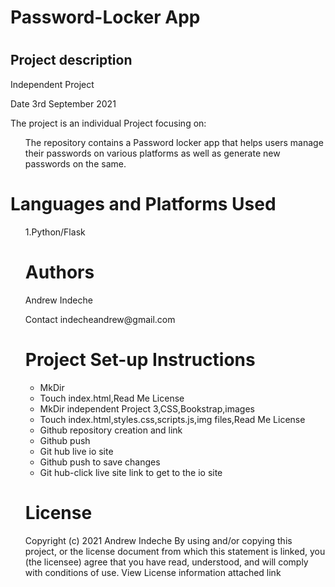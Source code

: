    </head>
    <body>
    <h1>Password-Locker App<h1>
     <h2>Project description</h2>
          Independent Project
         <p>Date 3rd September 2021</p>
         <p>The project is an individual Project focusing on:</p>
      <ul>
  <p> The repository contains a Password locker app that helps users manage their passwords on various platforms as well as generate new passwords on the same.</p>
     </div>
     </div>
         </ul>
    <h1>Languages and Platforms Used</h1>
         <ul>
    1.Python/Flask
    </div>
    </div>
    <h1> Authors</h1>
    <p>Andrew Indeche</p>
    <p>Contact indecheandrew@gmail.com</p>
    </div>
    </div>
    <h1>Project Set-up Instructions</h1>
     <ul>
     <li>MkDir</li>
     <li>Touch index.html,Read Me License</li>
     <li>MkDir independent Project 3,CSS,Bookstrap,images</li>
     <li>Touch index.html,styles.css,scripts.js,img files,Read Me License</li>  
     <li>Github repository creation and link</li>
     <li>Github push</li>
     <li>Git hub live io site</li>
     <li>Github push to save changes</li>
     <li>Git hub-click live site link to get to the io site</li>
    </ul>
     </div>
     </div>
     <h1>License</h1>
   Copyright (c) 2021 Andrew Indeche
   By using and/or copying this project, or the license document from which this statement is linked, you (the licensee) agree that you have read, understood, and    will comply with conditions of use.
   View License information attached link
   
